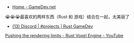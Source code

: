 - [Home - GameDev.net](https://www.gamedev.net/)

😭😭😭最喜欢的两样东西（Rust 和 游戏）结合在一起，太美丽了

- [(13) Discord | #projects | Rust GameDev](https://discord.com/channels/676678179678715904/1019920786234036265/threads/1224705236799721532)

[Pushing the rendering limits - Rust Voxel Engine - YouTube](https://www.youtube.com/watch?v=23yc2oPEqlg)
